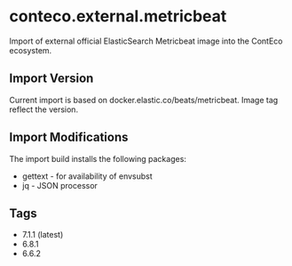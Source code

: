 # conteco.external.metricbeat

Import of external official ElasticSearch Metricbeat image into the ContEco ecosystem.

## Import Version

Current import is based on docker.elastic.co/beats/metricbeat.
Image tag reflect the version.

## Import Modifications

The import build installs the following packages:

* gettext - for availability of envsubst
* jq - JSON processor

## Tags

* 7.1.1 (latest)  
* 6.8.1    
* 6.6.2

